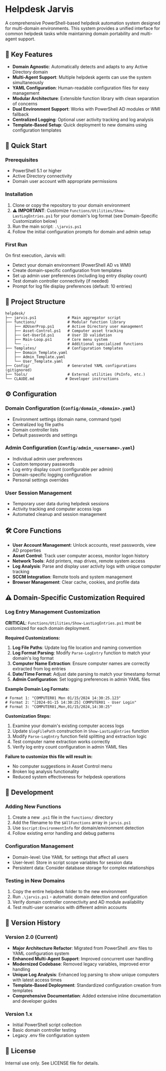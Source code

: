 # Helpdesk Jarvis

A comprehensive PowerShell-based helpdesk automation system designed for multi-domain environments. This system provides a unified interface for common helpdesk tasks while maintaining domain portability and multi-agent support.

## 🌟 Key Features

- **Domain Agnostic**: Automatically detects and adapts to any Active Directory domain
- **Multi-Agent Support**: Multiple helpdesk agents can use the system simultaneously
- **YAML Configuration**: Human-readable configuration files for easy management
- **Modular Architecture**: Extensible function library with clean separation of concerns
- **Dual Environment Support**: Works with PowerShell AD modules or WMI fallback
- **Centralized Logging**: Optional user activity tracking and log analysis
- **Template-Based Setup**: Quick deployment to new domains using configuration templates

## 🚀 Quick Start

### Prerequisites
- PowerShell 5.1 or higher
- Active Directory connectivity
- Domain user account with appropriate permissions

### Installation
1. Clone or copy the repository to your domain environment
2. **⚠️ IMPORTANT**: Customize `Functions/Utilities/Show-LastLogEntries.ps1` for your domain's log format (see Domain-Specific Customization below)
3. Run the main script: `.\jarvis.ps1`
4. Follow the initial configuration prompts for domain and admin setup

### First Run
On first execution, Jarvis will:
- Detect your domain environment (PowerShell AD vs WMI)
- Create domain-specific configuration from templates
- Set up admin user preferences (including log entry display count)
- Test domain controller connectivity (if needed)
- Prompt for log file display preferences (default: 10 entries)

## 📁 Project Structure

```
helpdesk/
├── jarvis.ps1              # Main aggregator script
├── functions/              # Modular function library
│   ├── ADUserProp.ps1      # Active Directory user management
│   ├── Asset-Control.ps1   # Computer asset tracking
│   ├── Get-UserId.ps1      # User ID validation
│   ├── Main-Loop.ps1       # Core menu system
│   └── ...                 # Additional specialized functions
├── Templates/              # Configuration templates
│   ├── Domain_Template.yaml
│   ├── Admin_Template.yaml
│   └── User_Template.yaml
├── Config/                 # Generated YAML configurations (gitignored)
├── Tools/                  # External utilities (PsInfo, etc.)
└── CLAUDE.md              # Developer instructions
```

## ⚙️ Configuration

### Domain Configuration (`Config/domain_<domain>.yaml`)
- Environment settings (domain name, command type)
- Centralized log file paths
- Domain controller lists
- Default passwords and settings

### Admin Configuration (`Config/admin_<username>.yaml`)
- Individual admin user preferences  
- Custom temporary passwords
- Log entry display count (configurable per admin)
- Domain-specific logging configuration
- Personal settings overrides

### User Session Management
- Temporary user data during helpdesk sessions
- Activity tracking and computer access logs
- Automated cleanup and session management

## 🛠️ Core Functions

- **User Account Management**: Unlock accounts, reset passwords, view AD properties
- **Asset Control**: Track user computer access, monitor logon history
- **Network Tools**: Add printers, map drives, remote system access
- **Log Analysis**: Parse and display user activity logs with unique computer tracking
- **SCCM Integration**: Remote tools and system management
- **Browser Management**: Clear cache, cookies, and profile data

## ⚠️ Domain-Specific Customization Required

### Log Entry Management Customization
**CRITICAL**: `Functions/Utilities/Show-LastLogEntries.ps1` must be customized for each domain deployment.

**Required Customizations:**
1. **Log File Paths**: Update log file location and naming convention
2. **Log Format Parsing**: Modify `Parse-LogEntry` function to match your domain's log format
3. **Computer Name Extraction**: Ensure computer names are correctly extracted from log entries
4. **Date/Time Format**: Adjust date parsing to match your timestamp format
5. **Admin Configuration**: Set logging preferences in admin YAML files

**Example Domain Log Formats:**
```
# Format 1: "COMPUTER01 Mon 01/15/2024 14:30:25.123"
# Format 2: "[2024-01-15 14:30:25] COMPUTER01 - User Login"
# Format 3: "COMPUTER01,Mon,01/15/2024,14:30:25"
```

**Customization Steps:**
1. Examine your domain's existing computer access logs
2. Update `$logFilePath` construction in `Show-LastLogEntries` function
3. Modify `Parse-LogEntry` function field splitting and extraction logic
4. Test computer name extraction works correctly
5. Verify log entry count configuration in admin YAML files

**Failure to customize this file will result in:**
- No computer suggestions in Asset Control menu
- Broken log analysis functionality
- Reduced system effectiveness for helpdesk operations

## 🔧 Development

### Adding New Functions
1. Create a new `.ps1` file in the `functions/` directory
2. Add the filename to the `$AllFunctions` array in `jarvis.ps1`
3. Use `$script:EnvironmentInfo` for domain/environment detection
4. Follow existing error handling and debug patterns

### Configuration Management
- Domain-level: Use YAML for settings that affect all users
- User-level: Store in script scope variables for session data
- Persistent data: Consider database storage for complex relationships

### Testing in New Domains
1. Copy the entire helpdesk folder to the new environment
2. Run `.\jarvis.ps1` - automatic domain detection and configuration
3. Verify domain controller connectivity and AD module availability
4. Test multi-user scenarios with different admin accounts

## 📝 Version History

### Version 2.0 (Current)
- **Major Architecture Refactor**: Migrated from PowerShell .env files to YAML configuration system
- **Enhanced Multi-Agent Support**: Improved concurrent user handling
- **Modernized Codebase**: Removed legacy variables, improved error handling
- **Unique Log Analysis**: Enhanced log parsing to show unique computers with latest access times
- **Template-Based Deployment**: Standardized configuration creation from templates
- **Comprehensive Documentation**: Added extensive inline documentation and developer guides

### Version 1.x
- Initial PowerShell script collection
- Basic domain controller testing
- Legacy .env file configuration system

## 📄 License

Internal use only. See LICENSE file for details.
